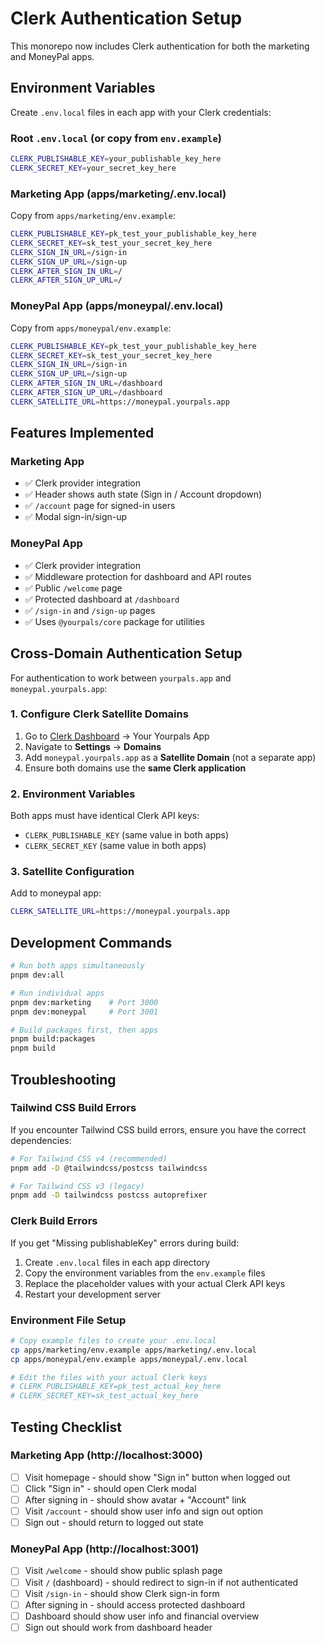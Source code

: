 # Clerk Authentication Setup

This monorepo now includes Clerk authentication for both the marketing and MoneyPal apps.

## Environment Variables

Create `.env.local` files in each app with your Clerk credentials:

### Root `.env.local` (or copy from `env.example`)
```bash
CLERK_PUBLISHABLE_KEY=your_publishable_key_here
CLERK_SECRET_KEY=your_secret_key_here
```

### Marketing App (apps/marketing/.env.local)
Copy from `apps/marketing/env.example`:
```bash
CLERK_PUBLISHABLE_KEY=pk_test_your_publishable_key_here
CLERK_SECRET_KEY=sk_test_your_secret_key_here
CLERK_SIGN_IN_URL=/sign-in
CLERK_SIGN_UP_URL=/sign-up
CLERK_AFTER_SIGN_IN_URL=/
CLERK_AFTER_SIGN_UP_URL=/
```

### MoneyPal App (apps/moneypal/.env.local)
Copy from `apps/moneypal/env.example`:
```bash
CLERK_PUBLISHABLE_KEY=pk_test_your_publishable_key_here
CLERK_SECRET_KEY=sk_test_your_secret_key_here
CLERK_SIGN_IN_URL=/sign-in
CLERK_SIGN_UP_URL=/sign-up
CLERK_AFTER_SIGN_IN_URL=/dashboard
CLERK_AFTER_SIGN_UP_URL=/dashboard
CLERK_SATELLITE_URL=https://moneypal.yourpals.app
```

## Features Implemented

### Marketing App
- ✅ Clerk provider integration
- ✅ Header shows auth state (Sign in / Account dropdown)
- ✅ `/account` page for signed-in users
- ✅ Modal sign-in/sign-up

### MoneyPal App
- ✅ Clerk provider integration
- ✅ Middleware protection for dashboard and API routes
- ✅ Public `/welcome` page
- ✅ Protected dashboard at `/dashboard`
- ✅ `/sign-in` and `/sign-up` pages
- ✅ Uses `@yourpals/core` package for utilities

## Cross-Domain Authentication Setup

For authentication to work between `yourpals.app` and `moneypal.yourpals.app`:

### 1. Configure Clerk Satellite Domains
1. Go to [Clerk Dashboard](https://clerk.com) → Your Yourpals App
2. Navigate to **Settings** → **Domains**
3. Add `moneypal.yourpals.app` as a **Satellite Domain** (not a separate app)
4. Ensure both domains use the **same Clerk application**

### 2. Environment Variables
Both apps must have identical Clerk API keys:
- `CLERK_PUBLISHABLE_KEY` (same value in both apps)
- `CLERK_SECRET_KEY` (same value in both apps)

### 3. Satellite Configuration
Add to moneypal app:
```bash
CLERK_SATELLITE_URL=https://moneypal.yourpals.app
```

## Development Commands

```bash
# Run both apps simultaneously
pnpm dev:all

# Run individual apps
pnpm dev:marketing    # Port 3000
pnpm dev:moneypal     # Port 3001

# Build packages first, then apps
pnpm build:packages
pnpm build
```

## Troubleshooting

### Tailwind CSS Build Errors
If you encounter Tailwind CSS build errors, ensure you have the correct dependencies:
```bash
# For Tailwind CSS v4 (recommended)
pnpm add -D @tailwindcss/postcss tailwindcss

# For Tailwind CSS v3 (legacy)
pnpm add -D tailwindcss postcss autoprefixer
```

### Clerk Build Errors
If you get "Missing publishableKey" errors during build:
1. Create `.env.local` files in each app directory
2. Copy the environment variables from the `env.example` files
3. Replace the placeholder values with your actual Clerk API keys
4. Restart your development server

### Environment File Setup
```bash
# Copy example files to create your .env.local
cp apps/marketing/env.example apps/marketing/.env.local
cp apps/moneypal/env.example apps/moneypal/.env.local

# Edit the files with your actual Clerk keys
# CLERK_PUBLISHABLE_KEY=pk_test_actual_key_here
# CLERK_SECRET_KEY=sk_test_actual_key_here
```

## Testing Checklist

### Marketing App (http://localhost:3000)
- [ ] Visit homepage - should show "Sign in" button when logged out
- [ ] Click "Sign in" - should open Clerk modal
- [ ] After signing in - should show avatar + "Account" link
- [ ] Visit `/account` - should show user info and sign out option
- [ ] Sign out - should return to logged out state

### MoneyPal App (http://localhost:3001)
- [ ] Visit `/welcome` - should show public splash page
- [ ] Visit `/` (dashboard) - should redirect to sign-in if not authenticated
- [ ] Visit `/sign-in` - should show Clerk sign-in form
- [ ] After signing in - should access protected dashboard
- [ ] Dashboard should show user info and financial overview
- [ ] Sign out should work from dashboard header
